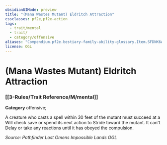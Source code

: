 ```yaml
---
obsidianUIMode: preview
title: "(Mana Wastes Mutant) Eldritch Attraction"
cssclasses: pf2e,pf2e-action
tags:
  - trait/mental
  - trait/
  - category/offensive
aliases: "Compendium.pf2e.bestiary-family-ability-glossary.Item.SFDNK6AauPO6io5B"
license: OGL
---
```

# (Mana Wastes Mutant) Eldritch Attraction

### [[3-Rules/Trait Reference/M/mental]]

**Category** offensive; 




A creature who casts a spell within 30 feet of the mutant must succeed at a Will check save or spend its next action to Stride toward the mutant. It can't Delay or take any reactions until it has obeyed the compulsion.

*Source: Pathfinder Lost Omens Impossible Lands*
*OGL*